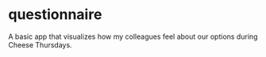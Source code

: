 # questionnaire

A basic app that visualizes how my colleagues feel about our options during Cheese Thursdays.
